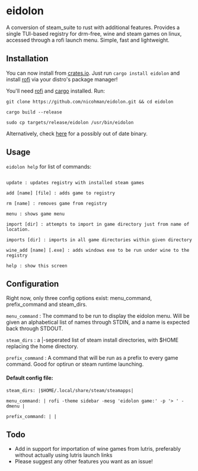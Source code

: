 # eidolon
A conversion of steam_suite to rust with additional features.
Provides a single TUI-based registry for drm-free, wine and steam games on linux, accessed through a rofi launch menu. Simple, fast and lightweight.

## Installation
You can now install from [crates.io](https://crates.io/crates/eidolon). Just run `cargo install eidolon` and install [rofi](https://github.com/DaveDavenport/rofi) via your distro's package manager!

You'll need [rofi](https://github.com/DaveDavenport/rofi) and [cargo](https://github.com/rust-lang/cargo) installed. Run:

`git clone https://github.com/nicohman/eidolon.git && cd eidolon`

`cargo build --release`

`sudo cp targets/release/eidolon /usr/bin/eidolon`

Alternatively, check [here](https://github.com/nicohman/eidolon/releases) for a possibly out of date binary.
## Usage
`eidolon help` for list of commands:
```Commands:

update : updates registry with installed steam games

add [name] [file] : adds game to registry

rm [name] : removes game from registry

menu : shows game menu

import [dir] : attempts to import in game directory just from name of location.

imports [dir] : imports in all game directories within given directory

wine_add [name] [.exe] : adds windows exe to be run under wine to the registry

help : show this screen

```
## Configuration
Right now, only three config options exist: menu_command, prefix_command and steam_dirs.

`menu_command` : The command to be run to display the eidolon menu. Will be given an alphabetical list of names through STDIN, and a name is expected back through STDOUT.

`steam_dirs` : a |-seperated list of steam install directories, with $HOME replacing the home directory.

`prefix_command` : A command that will be run as a prefix to every game command. Good for optirun or steam runtime launching.
#### Default config file:
```
steam_dirs: |$HOME/.local/share/steam/steamapps|

menu_command: | rofi -theme sidebar -mesg 'eidolon game:' -p '> ' -dmenu |

prefix_command: | |
```
## Todo

+ Add in support for importation of wine games from lutris, preferably without actually using lutris launch links
+ Please suggest any other features you want as an issue!

